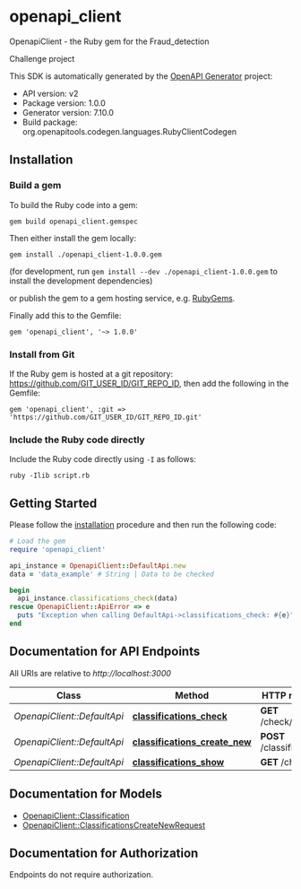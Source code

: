 # openapi_client

OpenapiClient - the Ruby gem for the Fraud_detection

Challenge project

This SDK is automatically generated by the [OpenAPI Generator](https://openapi-generator.tech) project:

- API version: v2
- Package version: 1.0.0
- Generator version: 7.10.0
- Build package: org.openapitools.codegen.languages.RubyClientCodegen

## Installation

### Build a gem

To build the Ruby code into a gem:

```shell
gem build openapi_client.gemspec
```

Then either install the gem locally:

```shell
gem install ./openapi_client-1.0.0.gem
```

(for development, run `gem install --dev ./openapi_client-1.0.0.gem` to install the development dependencies)

or publish the gem to a gem hosting service, e.g. [RubyGems](https://rubygems.org/).

Finally add this to the Gemfile:

    gem 'openapi_client', '~> 1.0.0'

### Install from Git

If the Ruby gem is hosted at a git repository: https://github.com/GIT_USER_ID/GIT_REPO_ID, then add the following in the Gemfile:

    gem 'openapi_client', :git => 'https://github.com/GIT_USER_ID/GIT_REPO_ID.git'

### Include the Ruby code directly

Include the Ruby code directly using `-I` as follows:

```shell
ruby -Ilib script.rb
```

## Getting Started

Please follow the [installation](#installation) procedure and then run the following code:

```ruby
# Load the gem
require 'openapi_client'

api_instance = OpenapiClient::DefaultApi.new
data = 'data_example' # String | Data to be checked

begin
  api_instance.classifications_check(data)
rescue OpenapiClient::ApiError => e
  puts "Exception when calling DefaultApi->classifications_check: #{e}"
end

```

## Documentation for API Endpoints

All URIs are relative to *http://localhost:3000*

Class | Method | HTTP request | Description
------------ | ------------- | ------------- | -------------
*OpenapiClient::DefaultApi* | [**classifications_check**](docs/DefaultApi.md#classifications_check) | **GET** /check/{data} | 
*OpenapiClient::DefaultApi* | [**classifications_create_new**](docs/DefaultApi.md#classifications_create_new) | **POST** /classifications | 
*OpenapiClient::DefaultApi* | [**classifications_show**](docs/DefaultApi.md#classifications_show) | **GET** /check | 


## Documentation for Models

 - [OpenapiClient::Classification](docs/Classification.md)
 - [OpenapiClient::ClassificationsCreateNewRequest](docs/ClassificationsCreateNewRequest.md)


## Documentation for Authorization

Endpoints do not require authorization.

